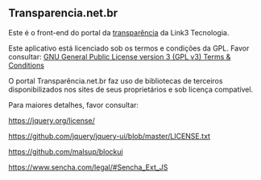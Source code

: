 ## Transparencia.net.br

Este é o front-end do portal da [transparência](http://www.transparencia.net.br) da Link3 Tecnologia.

Este aplicativo está licenciado sob os termos e condições da GPL. Favor consultar:
[GNU General Public License version 3 (GPL v3) Terms & Conditions](https://www.gnu.org/licenses/gpl.html)

O portal Transparência.net.br faz uso de bibliotecas de terceiros disponibilizados nos sites de seus proprietários e sob licença compatível.

Para maiores detalhes, favor consultar:

https://jquery.org/license/

https://github.com/jquery/jquery-ui/blob/master/LICENSE.txt

https://github.com/malsup/blockui

https://www.sencha.com/legal/#Sencha_Ext_JS

